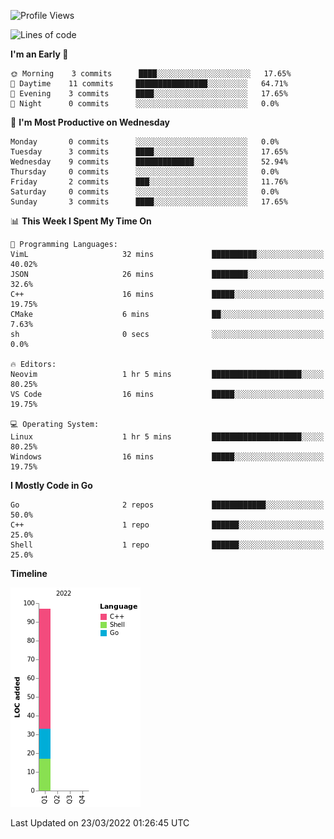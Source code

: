 <!--START_SECTION:waka-->
![Profile Views](http://img.shields.io/badge/Profile%20Views-0-blue)

![Lines of code](https://img.shields.io/badge/From%20Hello%20World%20I%27ve%20Written-97%20lines%20of%20code-blue)

**I'm an Early 🐤** 

```text
🌞 Morning    3 commits      ████░░░░░░░░░░░░░░░░░░░░░   17.65% 
🌆 Daytime    11 commits     ████████████████░░░░░░░░░   64.71% 
🌃 Evening    3 commits      ████░░░░░░░░░░░░░░░░░░░░░   17.65% 
🌙 Night      0 commits      ░░░░░░░░░░░░░░░░░░░░░░░░░   0.0%

```
📅 **I'm Most Productive on Wednesday** 

```text
Monday       0 commits      ░░░░░░░░░░░░░░░░░░░░░░░░░   0.0% 
Tuesday      3 commits      ████░░░░░░░░░░░░░░░░░░░░░   17.65% 
Wednesday    9 commits      █████████████░░░░░░░░░░░░   52.94% 
Thursday     0 commits      ░░░░░░░░░░░░░░░░░░░░░░░░░   0.0% 
Friday       2 commits      ███░░░░░░░░░░░░░░░░░░░░░░   11.76% 
Saturday     0 commits      ░░░░░░░░░░░░░░░░░░░░░░░░░   0.0% 
Sunday       3 commits      ████░░░░░░░░░░░░░░░░░░░░░   17.65%

```


📊 **This Week I Spent My Time On** 

```text
💬 Programming Languages: 
VimL                     32 mins             ██████████░░░░░░░░░░░░░░░   40.02% 
JSON                     26 mins             ████████░░░░░░░░░░░░░░░░░   32.6% 
C++                      16 mins             █████░░░░░░░░░░░░░░░░░░░░   19.75% 
CMake                    6 mins              ██░░░░░░░░░░░░░░░░░░░░░░░   7.63% 
sh                       0 secs              ░░░░░░░░░░░░░░░░░░░░░░░░░   0.0%

🔥 Editors: 
Neovim                   1 hr 5 mins         ████████████████████░░░░░   80.25% 
VS Code                  16 mins             █████░░░░░░░░░░░░░░░░░░░░   19.75%

💻 Operating System: 
Linux                    1 hr 5 mins         ████████████████████░░░░░   80.25% 
Windows                  16 mins             █████░░░░░░░░░░░░░░░░░░░░   19.75%

```

**I Mostly Code in Go** 

```text
Go                       2 repos             ████████████░░░░░░░░░░░░░   50.0% 
C++                      1 repo              ██████░░░░░░░░░░░░░░░░░░░   25.0% 
Shell                    1 repo              ██████░░░░░░░░░░░░░░░░░░░   25.0%

```


**Timeline**

![Chart not found](https://raw.githubusercontent.com/zhaoalpha/zhaoalpha/master/charts/bar_graph.png) 


 Last Updated on 23/03/2022 01:26:45 UTC
<!--END_SECTION:waka-->
